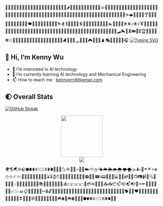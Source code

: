 🍇🍈🍉🍊🍋🍌🍍🥭🍎🍏🍐🍑🍒🍓🥝🍅🥥🥑🍆🥔🥕🌽🌶️🥒🥬🥦🧄🧅🍄🥜🌰🍞🥐🥖🫓🥨🥯🥞🧇🧀🍖🍗🥩🥓🍔🍟🍕🌭🥪🌮🌯🥙🧆🥚🍳🥘🍲🥣🥗🍿🧈🧂🥫🍱🍘🍙🍚🍛🍜🍝🍠🍢🍣🍤🍥🥮🍡🥟🥠🥡🦪🍦🍧🍨🍩🍪🎂🍰🧁🥧🍫🍬🍭🍮🍯🍼🥛☕🫖🍵🍶🍾🍷🍸🍹🍺🍻🥂🥃🥤🧋🧃🧉🧊🥢🍽️🍴🥄🧗🧗‍♂️🧗‍♀️🤺🏇⛷️🏂🏌️🏌️‍♂️🏌️‍♀️🏄🏄‍♂️🏄‍♀️🚣🚣‍♂️🚣‍♀️🏊🏊‍♂️🏊‍♀️⛹️⛹️‍♂️⛹️‍♀️🏋️🏋️‍♂️🏋️‍♀️🚴🚴‍♂️🚴‍♀️🚵🚵‍♂️🚵‍♀️🤸🤸‍♂️🤸‍♀️🤼🤼‍♂️🤼‍♀️🤽🤽‍♂️🤽‍♀️🤾🤾‍♂️🤾‍♀️🤹🤹‍♂️🤹‍♀️🧘🧘‍♂️🧘‍♀️🎪🛹🛼🛶🎗️🎟️🎫🎖️🏆🏅🥇🥈🥉⚽⚾🥎🏀🏐🏈🏉🎾🥏🎳🏏🏑🏒🥍🏓🏸🥊🥋🥅⛳⛸️🎣🎽🎿🛷🥌🎯🎱🎮🎰🎲🧩♟️🎭🎨🧵🧶🎼🎤🎧
[![Typing SVG](https://readme-typing-svg.demolab.com?font=Moon+Dance&size=50&duration=3000&pause=1000&color=1417FF&vCenter=true&width=650&height=100&lines=%F0%9F%8D%87May+the+Force+be+with+you!%F0%9F%8D%89)](https://git.io/typing-svg)
## 👋 Hi, I’m Kenny Wu
- 👀 I’m interested in AI technology
- 🌱 I’m currently learning AI technology and Mechanical Engineering
- 📫 How to reach me : kennyorn9@gmail.com

## 🌓 Overall Stats
[![GitHub Streak](https://streak-stats.demolab.com?user=kennyorn1&theme=dark&border_radius=5&date_format=%5BY%20%5DM%20j&mode=weekly&fire=FF2D2D&stroke=FFFF47&currStreakNum=02EFFF&sideLabels=FF45A8&currStreakLabel=FF45A9&dates=33FF70&sideNums=02EFFF&ring=FFFF48)](https://git.io/streak-stats)
<div align="center"> <img height="137px" src="https://github-readme-stats.vercel.app/api?username=sun0225SUN&hide_title=true&hide_border=true&show_icons=trueline_height=21&text_color=000&icon_color=000&bg_color=0,ea6161,ffc64d,fffc4d,52fa5a&theme=graywhite" /> </div>

<div align="center"> <img src="https://github-readme-stats.vercel.app/api/top-langs/?username=kennyorn1&hide_title=false&hide_border=true&layout=compact&langs_count=6&text_color=000&icon_color=fff&bg_color=0，F9F871,F9F871,FF9671,FF6F91,D65DB1,845EC2&theme=graywhite" /> </div>


🌍🌎🌏🌐🪨🌑🌒🌓🌔🌕🌖🌗🌘🌙🌚🌛🌜☀️🌝🌞⭐🌟🌠☁️⛅⛈️🌤️🌥️🌦️🌧️🌨️🌩️🌪️🌫️🌬️🌈☂️☔⚡❄️☃️⛄☄️🔥💧🌊💌💎🔪💈🚪🚽🚿🛁⌛⏳⌚⏰🎈🎉🎊🎎🎏🎐🎀🎁📯📻📱📲☎📞📟📠🔋🔌💻💽💾💿📀🎥📺📷📹📼🔍🔎🔬🔭📡💡🔦🏮📔📕📖📗📘📙📚📓📃📜📄📰📑🔖💰💴💵💶💷💸💳✉📧📨📩📤📥📦📫📪📬📭📮✏✒📝📁📂📅📆📇📈📉📊📋📌📍📎📏📐✂🔒🔓🔏🔐🔑🔨🔫🔧🔩🔗💉💊🚬🔮🚩🎌💦💨🐁🐂🐅🐇🐉🐍🐎🐐🐒🐓🐕🐖💘❤💓💔💕💖💗💙💚💛💜💝💞💟❣💐🌸💮🏵️🌹🥀🌺🌻🌼🌷🌱🌿☘️🍀🌿☘️🍀🍁🍂🍃🌑🌒🌓🌔🌕🌖🌗🌘🌙🌚
